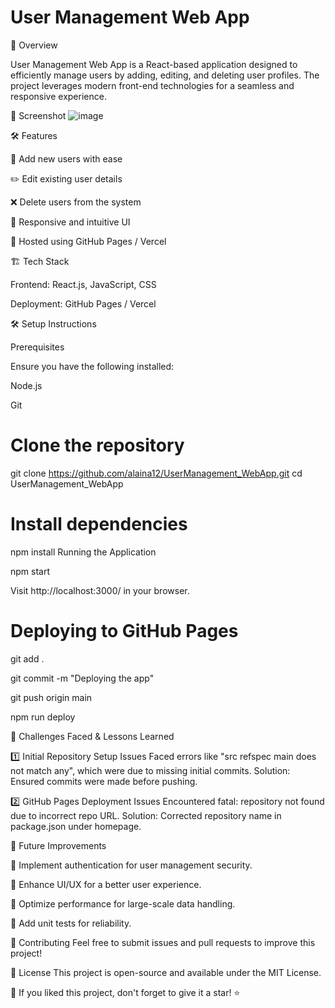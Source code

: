 # User Management Web App

🚀 Overview

User Management Web App is a React-based application designed to efficiently manage users by adding, editing, and deleting user profiles. The project leverages modern front-end technologies for a seamless and responsive experience.

📸 Screenshot
![image](https://github.com/user-attachments/assets/b2c13315-02b2-4425-a933-eecf8206c36c)

🛠 Features

🔹 Add new users with ease

✏️ Edit existing user details

❌ Delete users from the system

🎨 Responsive and intuitive UI

🚀 Hosted using GitHub Pages / Vercel


🏗️ Tech Stack

Frontend: React.js, JavaScript, CSS

Deployment: GitHub Pages / Vercel


🛠️ Setup Instructions

Prerequisites

Ensure you have the following installed:

Node.js

Git
# Clone the repository
git clone https://github.com/alaina12/UserManagement_WebApp.git
cd UserManagement_WebApp

# Install dependencies
npm install
Running the Application

npm start

Visit http://localhost:3000/ in your browser.

# Deploying to GitHub Pages
git add .

git commit -m "Deploying the app"

git push origin main

npm run deploy

🚧 Challenges Faced & Lessons Learned

1️⃣ Initial Repository Setup Issues
Faced errors like "src refspec main does not match any", which were due to missing initial commits.
Solution: Ensured commits were made before pushing.

2️⃣ GitHub Pages Deployment Issues
Encountered fatal: repository not found due to incorrect repo URL.
Solution: Corrected repository name in package.json under homepage.

🚀 Future Improvements

🔹 Implement authentication for user management security.

🔹 Enhance UI/UX for a better user experience.

🔹 Optimize performance for large-scale data handling.

🔹 Add unit tests for reliability.

🤝 Contributing
Feel free to submit issues and pull requests to improve this project!

📜 License
This project is open-source and available under the MIT License.

🌟 If you liked this project, don't forget to give it a star! ⭐



